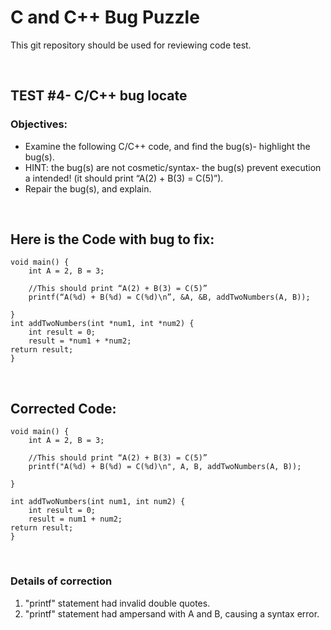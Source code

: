 # C and C++ Bug Puzzle

This git repository should be used for reviewing code test.

<br/>

## TEST #4- C/C++ bug locate
### Objectives:
 - Examine the following C/C++ code, and find the bug(s)- highlight the bug(s).
 - HINT: the bug(s) are not cosmetic/syntax- the bug(s) prevent execution a intended! (it should print “A(2) + B(3) = C(5)”).
- Repair the bug(s), and explain.

<br/>

## Here is the Code with bug to fix:
```
void main() {
	int A = 2, B = 3;
	
	//This should print “A(2) + B(3) = C(5)”
	printf(“A(%d) + B(%d) = C(%d)\n”, &A, &B, addTwoNumbers(A, B));
	
}
int addTwoNumbers(int *num1, int *num2) {
	int result = 0;
	result = *num1 + *num2;
return result;
}
```

<br/>

## Corrected Code:
```
void main() {
	int A = 2, B = 3;
	
	//This should print “A(2) + B(3) = C(5)”
	printf("A(%d) + B(%d) = C(%d)\n", A, B, addTwoNumbers(A, B));
	
}

int addTwoNumbers(int num1, int num2) {
	int result = 0;
	result = num1 + num2;
return result;
}
```

<br/>

### Details of correction
1. "printf" statement had invalid double quotes.
2. "printf" statement had ampersand with A and B, causing a syntax error.